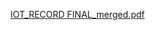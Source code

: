 
[IOT_RECORD FINAL_merged.pdf](https://github.com/user-attachments/files/17535005/IOT_RECORD.FINAL_merged.pdf)
